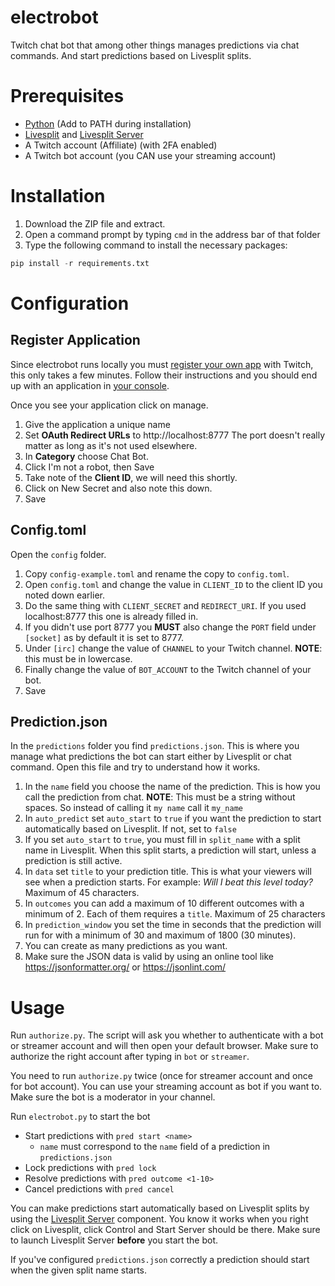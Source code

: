 # electrobot

Twitch chat bot that among other things manages predictions via chat commands. And start predictions based on Livesplit splits.

# Prerequisites

- [Python](https://www.python.org/downloads/) (Add to PATH during installation)
- [Livesplit](https://livesplit.org/downloads/) and [Livesplit Server](https://github.com/LiveSplit/LiveSplit.Server)
- A Twitch account (Affiliate) (with 2FA enabled)
- A Twitch bot account (you CAN use your streaming account)

# Installation

1. Download the ZIP file and extract.
2. Open a command prompt by typing `cmd` in the address bar of that folder
3. Type the following command to install the necessary packages:

```python
pip install -r requirements.txt
```

# Configuration

## Register Application

Since electrobot runs locally you must [register your own app](https://dev.twitch.tv/docs/authentication/register-app/) with Twitch, this only takes a few minutes.
Follow their instructions and you should end up with an application in [your console](https://dev.twitch.tv/console/apps).

Once you see your application click on manage.

1. Give the application a unique name
2. Set **OAuth Redirect URLs** to http://localhost:8777
 The port doesn't really matter as long as it's not used elsewhere.
3. In **Category** choose Chat Bot.
4. Click I'm not a robot, then Save
5. Take note of the **Client ID**, we will need this shortly.
6. Click on New Secret and also note this down.
7. Save

## Config.toml

Open the `config` folder.

1. Copy `config-example.toml` and rename the copy to `config.toml`.
2. Open `config.toml` and change the value in `CLIENT_ID` to the client ID you noted down earlier.
3. Do the same thing with `CLIENT_SECRET` and `REDIRECT_URI`. If you used localhost:8777 this one is already filled in.
4. If you didn't use port 8777 you **MUST** also change the `PORT` field under `[socket]` as by default it is set to 8777.
5. Under `[irc]` change the value of `CHANNEL` to your Twitch channel. **NOTE**: this must be in lowercase.
6. Finally change the value of `BOT_ACCOUNT` to the Twitch channel of your bot.
7. Save

## Prediction.json

In the `predictions` folder you find `predictions.json`. This is where you manage what predictions the bot can start either by Livesplit or chat command. Open this file and try to understand how it works.

1. In the `name` field you choose the name of the prediction. This is how you call the prediction from chat. **NOTE**: This must be a string without spaces. So instead of calling it `my name` call it `my_name`
2. In `auto_predict` set `auto_start` to `true` if you want the prediction to start automatically based on Livesplit. If not, set to `false`
3. If you set `auto_start` to `true`, you must fill in `split_name` with a split name in Livesplit. When this split starts, a prediction will start, unless a prediction is still active.
4. In `data` set `title` to your prediction title. This is what your viewers will see when a prediction starts. For example: *Will I beat this level today?* Maximum of 45 characters.
5. In `outcomes` you can add a maximum of 10 different outcomes with a minimum of 2. Each of them requires a `title`. Maximum of 25 characters
6. In `prediction_window` you set the time in seconds that the prediction will run for with a minimum of 30 and maximum of 1800 (30 minutes).
7. You can create as many predictions as you want. 
8. Make sure the JSON data is valid by using an online tool like https://jsonformatter.org/ or https://jsonlint.com/

# Usage

Run `authorize.py`. The script will ask you whether to authenticate with a bot or streamer account and will then open your default browser. Make sure to authorize the right account after typing in `bot` or `streamer`.

You need to run `authorize.py` twice (once for streamer account and once for bot account). You can use your streaming account as bot if you want to. Make sure the bot is a moderator in your channel.

Run `electrobot.py` to start the bot

- Start predictions with `pred start <name>`
    - `name` must correspond to the `name` field of a prediction in `predictions.json`
- Lock predictions with `pred lock`
- Resolve predictions with `pred outcome <1-10>`
- Cancel predictions with `pred cancel`

You can make predictions start automatically based on Livesplit splits by using the [Livesplit Server](https://github.com/LiveSplit/LiveSplit.Server) component. You know it works when you right click on Livesplit, click Control and Start Server should be there. Make sure to launch Livesplit Server **before** you start the bot.

If you've configured `predictions.json` correctly a prediction should start when the given split name starts.


